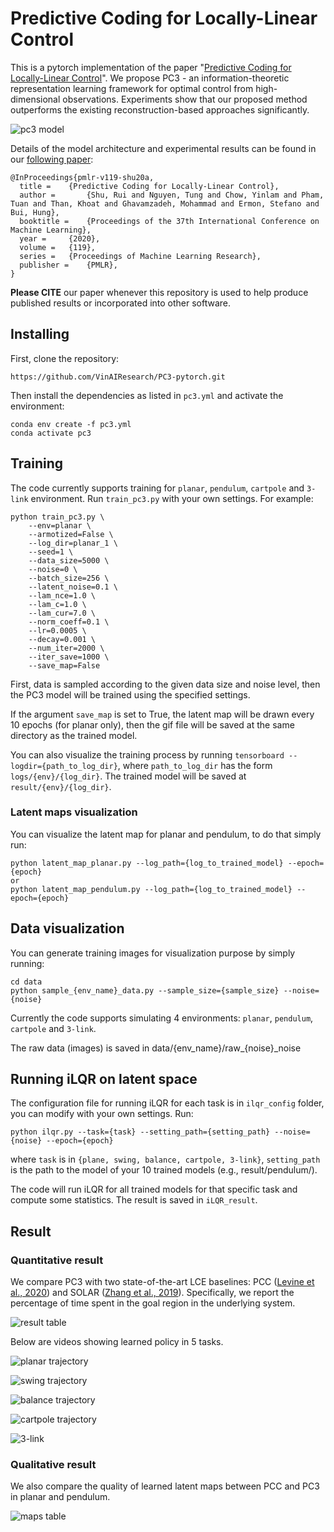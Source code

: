 # Predictive Coding for Locally-Linear Control

This is a pytorch implementation of the paper "[Predictive Coding for Locally-Linear Control](http://proceedings.mlr.press/v119/shu20a.html)". We propose PC3 - an information-theoretic representation learning framework for optimal control from high-dimensional observations. Experiments show that our proposed method outperforms the existing reconstruction-based approaches significantly.

![pc3 model](sample_results/pc3_model.png)

Details of the model architecture and experimental results can be found in our [following paper](http://proceedings.mlr.press/v119/shu20a.html):
```
@InProceedings{pmlr-v119-shu20a,
  title = 	 {Predictive Coding for Locally-Linear Control},
  author =       {Shu, Rui and Nguyen, Tung and Chow, Yinlam and Pham, Tuan and Than, Khoat and Ghavamzadeh, Mohammad and Ermon, Stefano and Bui, Hung},
  booktitle = 	 {Proceedings of the 37th International Conference on Machine Learning},
  year = 	 {2020},
  volume = 	 {119},
  series = 	 {Proceedings of Machine Learning Research},
  publisher =    {PMLR},
}
```
**Please CITE** our paper whenever this repository is used to help produce published results or incorporated into other software.

## Installing

First, clone the repository:

```
https://github.com/VinAIResearch/PC3-pytorch.git
```

Then install the dependencies as listed in `pc3.yml` and activate the environment:

```
conda env create -f pc3.yml
conda activate pc3
```

## Training

The code currently supports training for `planar`, `pendulum`, `cartpole` and `3-link` environment. Run `train_pc3.py` with your own settings. For example:

```
python train_pc3.py \
    --env=planar \
    --armotized=False \
    --log_dir=planar_1 \
    --seed=1 \
    --data_size=5000 \
    --noise=0 \
    --batch_size=256 \
    --latent_noise=0.1 \
    --lam_nce=1.0 \
    --lam_c=1.0 \
    --lam_cur=7.0 \
    --norm_coeff=0.1 \
    --lr=0.0005 \
    --decay=0.001 \
    --num_iter=2000 \
    --iter_save=1000 \
    --save_map=False
```

First, data is sampled according to the given data size and noise level, then the PC3 model will be trained using the specified settings.

If the argument `save_map` is set to True, the latent map will be drawn every 10 epochs (for planar only), then the gif file will be saved at the  same directory as the trained model.

You can also visualize the training process by running ``tensorboard --logdir={path_to_log_dir}``, where ``path_to_log_dir`` has the form ``logs/{env}/{log_dir}``. The trained model will be saved at ``result/{env}/{log_dir}``.

### Latent maps visualization

You can visualize the latent map for planar and pendulum, to do that simply run:

```
python latent_map_planar.py --log_path={log_to_trained_model} --epoch={epoch}
or 
python latent_map_pendulum.py --log_path={log_to_trained_model} --epoch={epoch}
```

## Data visualization

You can generate training images for visualization purpose by simply running:

```
cd data
python sample_{env_name}_data.py --sample_size={sample_size} --noise={noise}
```

Currently the code supports simulating 4 environments: `planar`, `pendulum`, `cartpole` and `3-link`.

The raw data (images) is saved in data/{env_name}/raw\_{noise}\_noise

## Running iLQR on latent space

The configuration file for running iLQR for each task is in ``ilqr_config`` folder, you can modify with your own settings. Run:

```
python ilqr.py --task={task} --setting_path={setting_path} --noise={noise} --epoch={epoch}
```

where ``task`` is in ``{plane, swing, balance, cartpole, 3-link}``, `setting_path` is the path to the model of your 10 trained models (e.g., result/pendulum/).

The code will run iLQR for all trained models for that specific task and compute some statistics. The result is saved in ``iLQR_result``.

## Result
### Quantitative result

We compare PC3 with two state-of-the-art LCE baselines: PCC ([Levine et al., 2020](https://openreview.net/pdf?id=BJxG_0EtDS)) and SOLAR ([Zhang et al.,
2019](http://proceedings.mlr.press/v97/zhang19m/zhang19m.pdf)). Specifically, we report the percentage of time spent in the goal region in the underlying system.

![result table](sample_results/table_result.png)

Below are videos showing learned policy in 5 tasks.

![planar trajectory](sample_results/planar.gif)

![swing trajectory](sample_results/swing.gif)

![balance trajectory](sample_results/balance.gif)

![cartpole trajectory](sample_results/cartpole.gif)

![3-link](sample_results/threepole.gif)

### Qualitative result

We also compare the quality of learned latent maps between PCC and PC3 in planar and pendulum.

![maps table](sample_results/table_maps.png)

